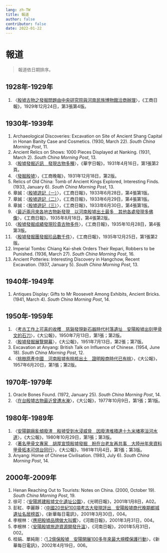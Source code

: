 ```yaml
---
lang: zh-TW
title: 報道
author: false
contributor: false
date: 2022-01-22
---
```

# 報道
> 報道依日期排序。
## 1928年-1929年
1. 〈[殷墟古物之發掘問題由中央研究院與河南民族博物館洽商辦理](https://mmis.hkpl.gov.hk/coverpage/-/coverpage/view?_coverpage_WAR_mmisportalportlet_hsf=%E6%AE%B7%E5%A2%9F&p_r_p_-1078056564_c=QF757YsWv5%2Bx%2BFRfM7YCs%2F2IzoxPa4PY&_coverpage_WAR_mmisportalportlet_o=0&_coverpage_WAR_mmisportalportlet_actual_q=%28%20verbatim_dc.collection%3A%28%22Old%5C%20HK%5C%20Newspapers%22%29%20%29%20AND+%28%20%28%20allTermsMandatory%3A%28true%29%20OR+all_dc.title%3A%28%E6%AE%B7%E5%A2%9F%29%20OR+all_dc.creator%3A%28%E6%AE%B7%E5%A2%9F%29%20OR+all_dc.contributor%3A%28%E6%AE%B7%E5%A2%9F%29%20OR+all_dc.subject%3A%28%E6%AE%B7%E5%A2%9F%29%20OR+fulltext%3A%28%E6%AE%B7%E5%A2%9F%29%20OR+all_dc.description%3A%28%E6%AE%B7%E5%A2%9F%29%20%29%20%29&_coverpage_WAR_mmisportalportlet_sort_field=dc.publicationdate_bsort&_coverpage_WAR_mmisportalportlet_sort_order=asc)〉，《工商日報》，1929年12月24日，第3張第4版。
## 1930年-1939年
1. Archaeological Discoveries: Excavation on Site of Ancient Shang Capital in Honan Banity Case and Cosmetics. (1930, March 22). *South China Morning Post*, 11.
2. Ancient Relics on Shows: 1000 Pieces Displayed at Nanking. (1931, March 2). *South China Morning Post*, 13.
3. 〈[殷墟發掘近訊　發現古物多種](https://mmis.hkpl.gov.hk/coverpage/-/coverpage/view?_coverpage_WAR_mmisportalportlet_hsf=%E6%AE%B7%E5%A2%9F&p_r_p_-1078056564_c=QF757YsWv59H%2FuxqfBwEJOkDhTHXdZWQ&_coverpage_WAR_mmisportalportlet_o=1&_coverpage_WAR_mmisportalportlet_actual_q=%28%20verbatim_dc.collection%3A%28%22Old%5C%20HK%5C%20Newspapers%22%29%20%29%20AND+%28%20%28%20allTermsMandatory%3A%28true%29%20OR+all_dc.title%3A%28%E6%AE%B7%E5%A2%9F%29%20OR+all_dc.creator%3A%28%E6%AE%B7%E5%A2%9F%29%20OR+all_dc.contributor%3A%28%E6%AE%B7%E5%A2%9F%29%20OR+all_dc.subject%3A%28%E6%AE%B7%E5%A2%9F%29%20OR+fulltext%3A%28%E6%AE%B7%E5%A2%9F%29%20OR+all_dc.description%3A%28%E6%AE%B7%E5%A2%9F%29%20%29%20%29&_coverpage_WAR_mmisportalportlet_sort_order=asc&_coverpage_WAR_mmisportalportlet_sort_field=dc.publicationdate_bsort)〉，《華字日報》，1931年4月16日，第1張第2頁。
4. 〈[發掘殷墟](https://mmis.hkpl.gov.hk/coverpage/-/coverpage/view?_coverpage_WAR_mmisportalportlet_hsf=%E6%AE%B7%E5%A2%9F&p_r_p_-1078056564_c=QF757YsWv5%2FH7zGe%2FKF%2BFEMWMWwusxLI&_coverpage_WAR_mmisportalportlet_o=2&_coverpage_WAR_mmisportalportlet_actual_q=%28%20verbatim_dc.collection%3A%28%22Old%5C%20HK%5C%20Newspapers%22%29%20%29%20AND+%28%20%28%20allTermsMandatory%3A%28true%29%20OR+all_dc.title%3A%28%E6%AE%B7%E5%A2%9F%29%20OR+all_dc.creator%3A%28%E6%AE%B7%E5%A2%9F%29%20OR+all_dc.contributor%3A%28%E6%AE%B7%E5%A2%9F%29%20OR+all_dc.subject%3A%28%E6%AE%B7%E5%A2%9F%29%20OR+fulltext%3A%28%E6%AE%B7%E5%A2%9F%29%20OR+all_dc.description%3A%28%E6%AE%B7%E5%A2%9F%29%20%29%20%29&_coverpage_WAR_mmisportalportlet_sort_order=asc&_coverpage_WAR_mmisportalportlet_sort_field=dc.publicationdate_bsort)〉，《工商晚報》，1931年12月18日，第2版。
5. Relics of Old China: Tomb of Ancient Kings Explored, Interesting Finds. (1933, January 6). *South China Morning Post*, 13.
6. 章誠：〈[殷墟遊記（一）](https://mmis.hkpl.gov.hk/coverpage/-/coverpage/view?_coverpage_WAR_mmisportalportlet_hsf=%E6%AE%B7%E5%A2%9F&p_r_p_-1078056564_c=QF757YsWv5%2BZh7v7hMb5iR9X0O7Mkppm&_coverpage_WAR_mmisportalportlet_o=3&_coverpage_WAR_mmisportalportlet_actual_q=%28%20verbatim_dc.collection%3A%28%22Old%5C%20HK%5C%20Newspapers%22%29%20%29%20AND+%28%20%28%20allTermsMandatory%3A%28true%29%20OR+all_dc.title%3A%28%E6%AE%B7%E5%A2%9F%29%20OR+all_dc.creator%3A%28%E6%AE%B7%E5%A2%9F%29%20OR+all_dc.contributor%3A%28%E6%AE%B7%E5%A2%9F%29%20OR+all_dc.subject%3A%28%E6%AE%B7%E5%A2%9F%29%20OR+fulltext%3A%28%E6%AE%B7%E5%A2%9F%29%20OR+all_dc.description%3A%28%E6%AE%B7%E5%A2%9F%29%20%29%20%29&_coverpage_WAR_mmisportalportlet_sort_order=asc&_coverpage_WAR_mmisportalportlet_sort_field=dc.publicationdate_bsort)〉，《工商日報》，1933年6月28日，第4張第1版。
7. 章誠：〈[殷墟遊記（二）](https://mmis.hkpl.gov.hk/coverpage/-/coverpage/view?_coverpage_WAR_mmisportalportlet_hsf=%E6%AE%B7%E5%A2%9F&p_r_p_-1078056564_c=QF757YsWv5%2BZh7v7hMb5iXAVnPHtoJw1&_coverpage_WAR_mmisportalportlet_o=4&_coverpage_WAR_mmisportalportlet_actual_q=%28%20verbatim_dc.collection%3A%28%22Old%5C%20HK%5C%20Newspapers%22%29%20%29%20AND+%28%20%28%20allTermsMandatory%3A%28true%29%20OR+all_dc.title%3A%28%E6%AE%B7%E5%A2%9F%29%20OR+all_dc.creator%3A%28%E6%AE%B7%E5%A2%9F%29%20OR+all_dc.contributor%3A%28%E6%AE%B7%E5%A2%9F%29%20OR+all_dc.subject%3A%28%E6%AE%B7%E5%A2%9F%29%20OR+fulltext%3A%28%E6%AE%B7%E5%A2%9F%29%20OR+all_dc.description%3A%28%E6%AE%B7%E5%A2%9F%29%20%29%20%29&_coverpage_WAR_mmisportalportlet_sort_order=asc&_coverpage_WAR_mmisportalportlet_sort_field=dc.publicationdate_bsort)〉，《工商日報》，1933年6月29日，第4張第1版。
8. 章誠：〈[殷墟遊記（三）](https://mmis.hkpl.gov.hk/coverpage/-/coverpage/view?_coverpage_WAR_mmisportalportlet_hsf=%E6%AE%B7%E5%A2%9F&p_r_p_-1078056564_c=QF757YsWv5%2BZh7v7hMb5iYxiN2IK012Y&_coverpage_WAR_mmisportalportlet_o=5&_coverpage_WAR_mmisportalportlet_actual_q=%28%20verbatim_dc.collection%3A%28%22Old%5C%20HK%5C%20Newspapers%22%29%20%29%20AND+%28%20%28%20allTermsMandatory%3A%28true%29%20OR+all_dc.title%3A%28%E6%AE%B7%E5%A2%9F%29%20OR+all_dc.creator%3A%28%E6%AE%B7%E5%A2%9F%29%20OR+all_dc.contributor%3A%28%E6%AE%B7%E5%A2%9F%29%20OR+all_dc.subject%3A%28%E6%AE%B7%E5%A2%9F%29%20OR+fulltext%3A%28%E6%AE%B7%E5%A2%9F%29%20OR+all_dc.description%3A%28%E6%AE%B7%E5%A2%9F%29%20%29%20%29&_coverpage_WAR_mmisportalportlet_sort_order=asc&_coverpage_WAR_mmisportalportlet_sort_field=dc.publicationdate_bsort)〉，《工商日報》，1933年6月30日，第4張第1版。
9. 〈[最近兩月來各地古物新發現　以河南殷墟出土最多　其他各處發現多佛像](https://mmis.hkpl.gov.hk/coverpage/-/coverpage/view?_coverpage_WAR_mmisportalportlet_hsf=%E6%AE%B7%E5%A2%9F&p_r_p_-1078056564_c=QF757YsWv5%2F6rByrziBvQwpA8ST5afmi&_coverpage_WAR_mmisportalportlet_o=6&_coverpage_WAR_mmisportalportlet_actual_q=%28%20verbatim_dc.collection%3A%28%22Old%5C%20HK%5C%20Newspapers%22%29%20%29%20AND+%28%20%28%20allTermsMandatory%3A%28true%29%20OR+all_dc.title%3A%28%E6%AE%B7%E5%A2%9F%29%20OR+all_dc.creator%3A%28%E6%AE%B7%E5%A2%9F%29%20OR+all_dc.contributor%3A%28%E6%AE%B7%E5%A2%9F%29%20OR+all_dc.subject%3A%28%E6%AE%B7%E5%A2%9F%29%20OR+fulltext%3A%28%E6%AE%B7%E5%A2%9F%29%20OR+all_dc.description%3A%28%E6%AE%B7%E5%A2%9F%29%20%29%20%29&_coverpage_WAR_mmisportalportlet_sort_order=asc&_coverpage_WAR_mmisportalportlet_sort_field=dc.publicationdate_bsort)〉，《工商日報》，1935年8月18日，第4張第2版。
10. 〈[殷墟發掘成績發現珍貴古物多件](https://mmis.hkpl.gov.hk/coverpage/-/coverpage/view?_coverpage_WAR_mmisportalportlet_hsf=%E6%AE%B7%E5%A2%9F&p_r_p_-1078056564_c=QF757YsWv5%2F6rByrziBvQ10Z85PT4eOM&_coverpage_WAR_mmisportalportlet_o=7&_coverpage_WAR_mmisportalportlet_actual_q=%28%20verbatim_dc.collection%3A%28%22Old%5C%20HK%5C%20Newspapers%22%29%20%29%20AND+%28%20%28%20allTermsMandatory%3A%28true%29%20OR+all_dc.title%3A%28%E6%AE%B7%E5%A2%9F%29%20OR+all_dc.creator%3A%28%E6%AE%B7%E5%A2%9F%29%20OR+all_dc.contributor%3A%28%E6%AE%B7%E5%A2%9F%29%20OR+all_dc.subject%3A%28%E6%AE%B7%E5%A2%9F%29%20OR+fulltext%3A%28%E6%AE%B7%E5%A2%9F%29%20OR+all_dc.description%3A%28%E6%AE%B7%E5%A2%9F%29%20%29%20%29&_coverpage_WAR_mmisportalportlet_sort_order=asc&_coverpage_WAR_mmisportalportlet_sort_field=dc.publicationdate_bsort)〉，《工商日報》，1935年10月28日，第4張第3版。
11. 〈[殷墟發掘團發掘珍品數千件](https://mmis.hkpl.gov.hk/coverpage/-/coverpage/view?_coverpage_WAR_mmisportalportlet_hsf=%E6%AE%B7%E5%A2%9F&p_r_p_-1078056564_c=QF757YsWv5%2F6rByrziBvQ9u2oQikTu5I&_coverpage_WAR_mmisportalportlet_o=8&_coverpage_WAR_mmisportalportlet_actual_q=%28%20verbatim_dc.collection%3A%28%22Old%5C%20HK%5C%20Newspapers%22%29%20%29%20AND+%28%20%28%20allTermsMandatory%3A%28true%29%20OR+all_dc.title%3A%28%E6%AE%B7%E5%A2%9F%29%20OR+all_dc.creator%3A%28%E6%AE%B7%E5%A2%9F%29%20OR+all_dc.contributor%3A%28%E6%AE%B7%E5%A2%9F%29%20OR+all_dc.subject%3A%28%E6%AE%B7%E5%A2%9F%29%20OR+fulltext%3A%28%E6%AE%B7%E5%A2%9F%29%20OR+all_dc.description%3A%28%E6%AE%B7%E5%A2%9F%29%20%29%20%29&_coverpage_WAR_mmisportalportlet_sort_order=asc&_coverpage_WAR_mmisportalportlet_sort_field=dc.publicationdate_bsort)〉，《工商日報》，1935年12月25日，第1張第2版。
12. Imperial Tombs: Chiang Kai-shek Orders Their Repari, Robbers to be Punished. (1936, March 27). *South China Morning Post*, 16.
13. Ancient Potteries: Interesting Discovery in Hangchow, Recent Excavation. (1937, January 5). *South China Morning Post*, 13.
## 1940年-1949年
1. Antiques Display: Gifts to Mr Roosevelt Among Exhibits, Ancient Bricks. (1941, March 4). *South China Morning Post*, 14.
## 1950年-1959年
1. 〈[考古工作上可喜的收穫　慈谿發現新石器時代村落遺址　安陽殷墟出刻甲骨文的石刀](https://mmis.hkpl.gov.hk/coverpage/-/coverpage/view?_coverpage_WAR_mmisportalportlet_hsf=%E6%AE%B7%E5%A2%9F&p_r_p_-1078056564_c=QF757YsWv59H%2FuxqfBwEJFb%2FdW0LtOX%2B&_coverpage_WAR_mmisportalportlet_o=9&_coverpage_WAR_mmisportalportlet_actual_q=%28%20verbatim_dc.collection%3A%28%22Old%5C%20HK%5C%20Newspapers%22%29%20%29%20AND+%28%20%28%20allTermsMandatory%3A%28true%29%20OR+all_dc.title%3A%28%E6%AE%B7%E5%A2%9F%29%20OR+all_dc.creator%3A%28%E6%AE%B7%E5%A2%9F%29%20OR+all_dc.contributor%3A%28%E6%AE%B7%E5%A2%9F%29%20OR+all_dc.subject%3A%28%E6%AE%B7%E5%A2%9F%29%20OR+fulltext%3A%28%E6%AE%B7%E5%A2%9F%29%20OR+all_dc.description%3A%28%E6%AE%B7%E5%A2%9F%29%20%29%20%29&_coverpage_WAR_mmisportalportlet_sort_order=asc&_coverpage_WAR_mmisportalportlet_sort_field=dc.publicationdate_bsort)〉，《大公報》，1950年7月13日，第1張；第2版。
2. 〈[殷墟發掘展覽開幕](https://mmis.hkpl.gov.hk/coverpage/-/coverpage/view?_coverpage_WAR_mmisportalportlet_hsf=%E6%AE%B7%E5%A2%9F&p_r_p_-1078056564_c=QF757YsWv59H%2FuxqfBwEJCjKGPXKuBtI&_coverpage_WAR_mmisportalportlet_o=10&_coverpage_WAR_mmisportalportlet_actual_q=%28%20verbatim_dc.collection%3A%28%22Old%5C%20HK%5C%20Newspapers%22%29%20%29%20AND+%28%20%28%20allTermsMandatory%3A%28true%29%20OR+all_dc.title%3A%28%E6%AE%B7%E5%A2%9F%29%20OR+all_dc.creator%3A%28%E6%AE%B7%E5%A2%9F%29%20OR+all_dc.contributor%3A%28%E6%AE%B7%E5%A2%9F%29%20OR+all_dc.subject%3A%28%E6%AE%B7%E5%A2%9F%29%20OR+fulltext%3A%28%E6%AE%B7%E5%A2%9F%29%20OR+all_dc.description%3A%28%E6%AE%B7%E5%A2%9F%29%20%29%20%29&_coverpage_WAR_mmisportalportlet_sort_order=asc&_coverpage_WAR_mmisportalportlet_sort_field=dc.publicationdate_bsort)〉，《大公報》，1951年7月13日，第2張；第7版。
3. Excavation at Anyang: British Talk on Influence of Chinese. (1954, June 18). *South China Morning Post*, 12.
4. 〈[桃樹原產中國　河南殷墟有桃核出土　證明殷商時代已有桃](https://mmis.hkpl.gov.hk/coverpage/-/coverpage/view?_coverpage_WAR_mmisportalportlet_hsf=%E6%AE%B7%E5%A2%9F&p_r_p_-1078056564_c=QF757YsWv59H%2FuxqfBwEJLfK8Awypqyr&_coverpage_WAR_mmisportalportlet_o=14&_coverpage_WAR_mmisportalportlet_actual_q=%28%20verbatim_dc.collection%3A%28%22Old%5C%20HK%5C%20Newspapers%22%29%20%29%20AND+%28%20%28%20allTermsMandatory%3A%28true%29%20OR+all_dc.title%3A%28%E6%AE%B7%E5%A2%9F%29%20OR+all_dc.creator%3A%28%E6%AE%B7%E5%A2%9F%29%20OR+all_dc.contributor%3A%28%E6%AE%B7%E5%A2%9F%29%20OR+all_dc.subject%3A%28%E6%AE%B7%E5%A2%9F%29%20OR+fulltext%3A%28%E6%AE%B7%E5%A2%9F%29%20OR+all_dc.description%3A%28%E6%AE%B7%E5%A2%9F%29%20%29%20%29&_coverpage_WAR_mmisportalportlet_sort_order=asc&_coverpage_WAR_mmisportalportlet_sort_field=dc.publicationdate_bsort)〉，《大公報》，1957年6月20日，第1張；第2版。
## 1970年-1979年
1. Oracle Bones Found. (1972, January 25). *South China Morning Post*, 14.
2. 〈[在台殷墟古物最近曾遭水淹](https://mmis.hkpl.gov.hk/coverpage/-/coverpage/view?_coverpage_WAR_mmisportalportlet_hsf=%E6%AE%B7%E5%A2%9F&p_r_p_-1078056564_c=QF757YsWv59H%2FuxqfBwEJM29AU5neIAP&_coverpage_WAR_mmisportalportlet_o=15&_coverpage_WAR_mmisportalportlet_actual_q=%28%20verbatim_dc.collection%3A%28%22Old%5C%20HK%5C%20Newspapers%22%29%20%29%20AND+%28%20%28%20allTermsMandatory%3A%28true%29%20OR+all_dc.title%3A%28%E6%AE%B7%E5%A2%9F%29%20OR+all_dc.creator%3A%28%E6%AE%B7%E5%A2%9F%29%20OR+all_dc.contributor%3A%28%E6%AE%B7%E5%A2%9F%29%20OR+all_dc.subject%3A%28%E6%AE%B7%E5%A2%9F%29%20OR+fulltext%3A%28%E6%AE%B7%E5%A2%9F%29%20OR+all_dc.description%3A%28%E6%AE%B7%E5%A2%9F%29%20%29%20%29&_coverpage_WAR_mmisportalportlet_sort_order=asc&_coverpage_WAR_mmisportalportlet_sort_field=dc.publicationdate_bsort)〉，《大公報》，1977年10月9日，第1張；第1版。
## 1980年-1989年
1. 〈[安陽鋼廠亂傾廢渣　殷墟受到水浸威脅　因廢渣堆積達十九米堵塞洹河水道](https://mmis.hkpl.gov.hk/coverpage/-/coverpage/view?_coverpage_WAR_mmisportalportlet_hsf=%E6%AE%B7%E5%A2%9F&p_r_p_-1078056564_c=QF757YsWv59H%2FuxqfBwEJJsHtXrcg2Am&_coverpage_WAR_mmisportalportlet_o=16&_coverpage_WAR_mmisportalportlet_actual_q=%28%20verbatim_dc.collection%3A%28%22Old%5C%20HK%5C%20Newspapers%22%29%20%29%20AND+%28%20%28%20allTermsMandatory%3A%28true%29%20OR+all_dc.title%3A%28%E6%AE%B7%E5%A2%9F%29%20OR+all_dc.creator%3A%28%E6%AE%B7%E5%A2%9F%29%20OR+all_dc.contributor%3A%28%E6%AE%B7%E5%A2%9F%29%20OR+all_dc.subject%3A%28%E6%AE%B7%E5%A2%9F%29%20OR+fulltext%3A%28%E6%AE%B7%E5%A2%9F%29%20OR+all_dc.description%3A%28%E6%AE%B7%E5%A2%9F%29%20%29%20%29&_coverpage_WAR_mmisportalportlet_sort_order=asc&_coverpage_WAR_mmisportalportlet_sort_field=dc.publicationdate_bsort)〉，《大公報》，1980年10月29日，第1張；第3版。
2. 〈[著名甲骨文專家　胡厚宣憶殷墟發掘　盼在台老友再共事　大陸卅年來資料甲骨拓本可供台同行](https://mmis.hkpl.gov.hk/coverpage/-/coverpage/view?_coverpage_WAR_mmisportalportlet_hsf=%E6%AE%B7%E5%A2%9F&p_r_p_-1078056564_c=QF757YsWv59H%2FuxqfBwEJNLo68tf%2FOSJ&_coverpage_WAR_mmisportalportlet_o=17&_coverpage_WAR_mmisportalportlet_actual_q=%28%20verbatim_dc.collection%3A%28%22Old%5C%20HK%5C%20Newspapers%22%29%20%29%20AND+%28%20%28%20allTermsMandatory%3A%28true%29%20OR+all_dc.title%3A%28%E6%AE%B7%E5%A2%9F%29%20OR+all_dc.creator%3A%28%E6%AE%B7%E5%A2%9F%29%20OR+all_dc.contributor%3A%28%E6%AE%B7%E5%A2%9F%29%20OR+all_dc.subject%3A%28%E6%AE%B7%E5%A2%9F%29%20OR+fulltext%3A%28%E6%AE%B7%E5%A2%9F%29%20OR+all_dc.description%3A%28%E6%AE%B7%E5%A2%9F%29%20%29%20%29&_coverpage_WAR_mmisportalportlet_sort_order=asc&_coverpage_WAR_mmisportalportlet_sort_field=dc.publicationdate_bsort)〉，《大公報》，1981年11月4日，第1張；第3版。
3. Anyang: Home of Chinese Civilisation. (1983, July 6). *South China Morning Post*, 14.
## 2000年-2009年
1. Henan Reaching Out to Tourists: Notes on China. (2000, October 19). *South China Morning Post*, 19.
2. 徐可：〈[安陽將建殷墟文化遺址公園](https://kns.cnki.net/kcms/detail/detail.aspx?dbcode=CCND&dbname=CCND0005&filename=GMRB20010108A024&uniplatform=NZKPT&v=kcudLbvhLrtFoW_6clTWgDkSmw8NhiiQ-vl5AWsjCDLimk-dKZElot1tHYXvZqkrepNKq4lqfDw%3d)〉，《光明日報》，2001年1月8日，A02。
3. 彭紅、李麗靜：〈[中國20世紀100項考古大發現評出　安陽殷墟商代晚期都城遺址名居榜首](https://kns.cnki.net/kcms/detail/detail.aspx?dbcode=CCND&dbname=CCND0005&filename=XHMR200103300044&uniplatform=NZKPT&v=phEEj6sLi-vqG6H3p_29rD2KYUEkMpY0AFlFcgvHozGRkdlj5taSUTKi0uBV2mXzdnkeUlnHx9A%3d)〉，《新華每日電訊》，2001年3月30日，004。
4. 李根林：〈[應把殷墟品牌做大叫響](https://kns.cnki.net/kcms/detail/detail.aspx?dbcode=CCND&dbname=CCND0005&filename=HNRB200103310021&uniplatform=NZKPT&v=G-rmovHV79ncAws33j6csKlTsRJqnEZvOIb7UPzX4dSlpmt8gOoQg_cZCux9jI0kYAZ979Cn_f8%3d)〉，《河南日報》，2001年3月31日，004。
5. 李根林：〈[安陽殷墟旅遊資源開發升溫](https://kns.cnki.net/kcms/detail/detail.aspx?dbcode=CCND&dbname=CCND0005&filename=HNRB200105310022&uniplatform=NZKPT&v=G-rmovHV79m78cN7Fofnyuc_4CW-XPBHh7fr-czWCUT9xoQ4y01CYvakw2He0qu5s4CPNeZxlNY%3d)〉，《河南日報》，2001年5月31日，002。
6. 桂娟、單純剛：〈[1.2億保殷墟　安陽開展100多年來最大規模保護行動](https://kns.cnki.net/kcms/detail/detail.aspx?dbcode=CCND&dbname=CCNDHIS&filename=XHMR200204190062&uniplatform=NZKPT&v=obSktQHpX7cy8D9YNxh2InfS_XdqwXiqr7_ozuhFdG296M76WAstCjX88w0e8JKGrSWdiNQZoR0%3d)〉，《新華每日電訊》，2002年4月19日，006。